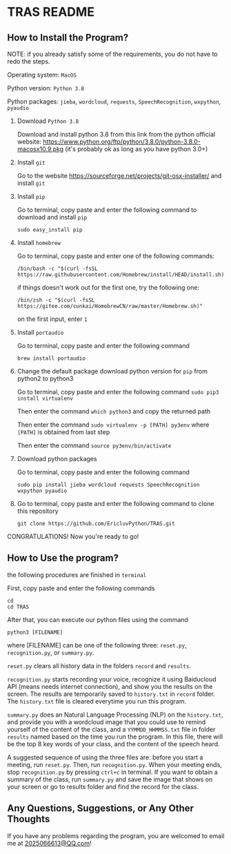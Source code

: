# TRAS README

## How to Install the Program?
NOTE: if you already satisfy some of the requirements, you do not have to redo the steps.

Operating system: ```MacOS```

Python version: ```Python 3.8```

Python packages: ```jieba```, ```wordcloud```, ```requests```, ```SpeechRecognition```, ```wxpython```, ```pyaudio```

1. Download ```Python 3.8```

    Download and install python 3.8 from this link from the python official website: 
    https://www.python.org/ftp/python/3.8.0/python-3.8.0-macosx10.9.pkg
    (it's probably ok as long as you have python 3.0+)

2. Install ```git```

    Go to the website https://sourceforge.net/projects/git-osx-installer/ and install ```git```

3. Install ```pip```

    Go to terminal, copy paste and enter the following command to download and install ```pip```
    ```
    sudo easy_install pip
    ```

4. Install ```homebrew```

    Go to terminal, copy paste and enter one of the following commands:
    ```
    /bin/bash -c "$(curl -fsSL https://raw.githubusercontent.com/Homebrew/install/HEAD/install.sh)"
    ```
    
    if things doesn't work out for the first one, try the following one:
    ```
    /bin/zsh -c "$(curl -fsSL https://gitee.com/cunkai/HomebrewCN/raw/master/Homebrew.sh)"
    ```
    on the first input, enter ```1```

5. Install ```portaudio```

    Go to terminal, copy paste and enter the following command
    ```
    brew install portaudio
    ```

6. Change the default package download python version for ```pip``` from python2 to python3

    Go to terminal, copy paste and enter the following command ```sudo pip3 install virtualenv```

    Then enter the command ```which python3``` and copy the returned path

    Then enter the command ```sudo virtualenv -p [PATH] py3env``` where ```[PATH]``` is obtained from last step

    Then enter the command ```source py3env/bin/activate```

7. Download python packages

    Go to terminal, copy paste and enter the following command
    ```
    sudo pip install jieba wordcloud requests SpeechRecognition wxpython pyaudio
    ```

8. Go to terminal, copy paste and enter the following command to clone this repository
    ```
    git clone https://github.com/EricluvPython/TRAS.git
    ```

CONGRATULATIONS! Now you're ready to go!

## How to Use the program?

the following procedures are finished in ```terminal```

First, copy paste and enter the following commands
```
cd
cd TRAS
```
After that, you can execute our python files using the command
```
python3 [FILENAME]
```
where [FILENAME] can be one of the following three: ```reset.py```, ```recognition.py```, or ```summary.py```.

```reset.py``` clears all history data in the folders ```record``` and ```results```.

```recognition.py``` starts recording your voice, recognize it using Baiducloud API (means needs internet connection), and show you the results on the screen. The results are temporarily saved to ```history.txt``` in ```record``` folder. The ```history.txt``` file is cleared everytime you run this program.

```summary.py``` does an Natural Language Processing (NLP) on the ```history.txt```, and provide you with a wordcloud image that you could use to remind yourself of the content of the class, and a ```YYMMDD_HHMMSS.txt``` file in folder ```results``` named based on the time you run the program. In this file, there will be the top 8 key words of your class, and the content of the speech heard.

A suggested sequence of using the three files are: before you start a meeting, run ```reset.py```. Then, run ```recognition.py```. When your meeting ends, stop ```recognition.py``` by pressing ```ctrl+c``` in terminal. If you want to obtain a summary of the class, run ```summary.py``` and save the image that shows on your screen or go to results folder and find the record for the class.

## Any Questions, Suggestions, or Any Other Thoughts
If you have any problems regarding the program, you are welcomed to email me at 2025066613@QQ.com!

